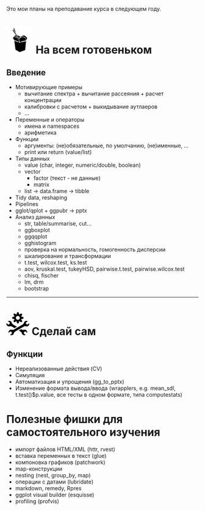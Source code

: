 Это мои планы на преподавание курса в следующем году.

# <img src="https://raw.githubusercontent.com/lapotok/biochem_statistics/master/2019/img/outofbox.png" height="70"> На всем готовеньком

## Введение

* Мотивирующие примеры
  - вычитание спектра + вычитание рассеяния + расчет концентрации
  - калибровки с расчетом + выкидывание аутлаеров
  - ...
* Переменные и операторы
  - имена и namespaces
  - арифметика
* Функции
  - аргументы: (не)обязательные, по умолчанию, (не)именные, ...
  - print или return (value/list)
* Типы данных
  - value (char, integer, numeric/double, boolean)
  - vector
    - factor (текст - не данные)
    - matrix
  - list -> data.frame -> tibble
* Tidy data, reshaping
* Pipelines
* gglot/qplot + ggpubr -> pptx
* Анализ данных
  - str, table/summarise, cut...
  - ggboxplot
  - ggqqplot
  - gghistogram
  - проверка на нормальность, гомогенность дисперсии
  - шкалирование и трансформации
  - t.test, wilcox.test, ks.test
  - aov, kruskal.test, tukeyHSD, pairwise.t.test, pairwise.wilcox.test
  - chisq, fischer
  - lm, drm
  - bootstrap

---

# <img src="https://raw.githubusercontent.com/lapotok/biochem_statistics/master/2019/img/doityourself.jpeg" height="60"> Сделай сам


## Функции

* Нереализованные действия (CV)
* Симуляция
* Автоматизация и упрощения (gg_to_pptx)
* Изменение формата вывода/ввода (wrapplers, e.g. mean_sdl, t.test()$p.value, все тесты в одном формате, типа computestats)

# Полезные фишки для самостоятельного изучения

* импорт файлов HTML/XML (httr, rvest)
* вставка переменных в текст (glue)
* компоновка графиков (patchwork)
* map-конструкции
* nesting (nest, group_by, map)
* операции с датами (lubridate)
* markdown, remedy, Rpres
* ggplot visual builder (esquisse)
* profiling (profvis)
